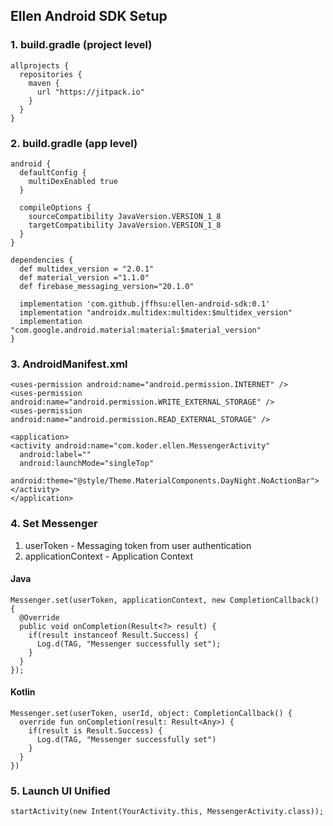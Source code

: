 ## Ellen Android SDK Setup

### 1. build.gradle (project level)
```
allprojects {
  repositories {
    maven {
      url "https://jitpack.io"
    }
  }
}
```

### 2. build.gradle (app level)
```
android {
  defaultConfig {
    multiDexEnabled true
  }

  compileOptions {
    sourceCompatibility JavaVersion.VERSION_1_8
    targetCompatibility JavaVersion.VERSION_1_8
  }
}

dependencies {
  def multidex_version = "2.0.1"
  def material_version ="1.1.0"
  def firebase_messaging_version="20.1.0"

  implementation 'com.github.jffhsu:ellen-android-sdk:0.1'
  implementation "androidx.multidex:multidex:$multidex_version"
  implementation "com.google.android.material:material:$material_version" 
}
```

### 3. AndroidManifest.xml
```
<uses-permission android:name="android.permission.INTERNET" />
<uses-permission android:name="android.permission.WRITE_EXTERNAL_STORAGE" />
<uses-permission android:name="android.permission.READ_EXTERNAL_STORAGE" />

<application>
<activity android:name="com.koder.ellen.MessengerActivity"
  android:label=""
  android:launchMode="singleTop"
  android:theme="@style/Theme.MaterialComponents.DayNight.NoActionBar"></activity>
</application>
```

### 4. Set Messenger

1. userToken - Messaging token from user authentication
2. applicationContext - Application Context

#### Java
```
Messenger.set(userToken, applicationContext, new CompletionCallback() {
  @Override
  public void onCompletion(Result<?> result) {
    if(result instanceof Result.Success) {
      Log.d(TAG, "Messenger successfully set");
    }
  }
});
```

#### Kotlin
```
Messenger.set(userToken, userId, object: CompletionCallback() {
  override fun onCompletion(result: Result<Any>) {
    if(result is Result.Success) {
      Log.d(TAG, "Messenger successfully set")
    }
  }
})
```

### 5. Launch UI Unified
```
startActivity(new Intent(YourActivity.this, MessengerActivity.class));
```